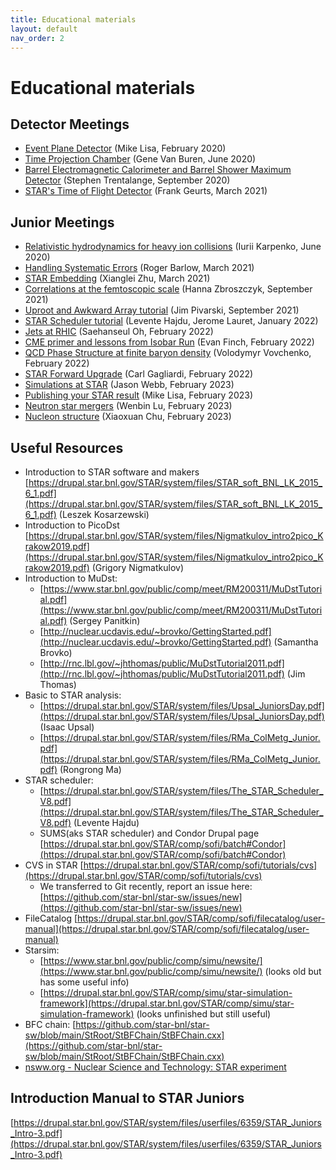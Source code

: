 ```yaml
---
title: Educational materials
layout: default
nav_order: 2
---
```



# Educational materials

## Detector Meetings

- [Event Plane Detector](https://drupal.star.bnl.gov/STAR/event/2020/02/20/star-juniors-detector-meeting-epd) (Mike Lisa, February 2020)
- [Time Projection Chamber](https://drupal.star.bnl.gov/STAR/event/2020/06/11/star-juniors-detector-meeting-tpc) (Gene Van Buren, June 2020)
- [Barrel Electromagnetic Calorimeter and Barrel Shower Maximum Detector](https://drupal.star.bnl.gov/STAR/meetings/star-collaboration-meeting-september-2020/juniors-day/star-barrel-calorimeter-and-shower-ma) (Stephen Trentalange, September 2020)
- [STAR's Time of Flight Detector](https://drupal.star.bnl.gov/STAR/meetings/star-collaboration-meeting-march-2021/juniors-day/stars-time-flight-detector) (Frank Geurts, March 2021)

## Junior Meetings

- [Relativistic hydrodynamics for heavy ion collisions](https://drupal.star.bnl.gov/STAR/event/2020/06/17/star-juniors-meeting-hydrodynamical-evolution) (Iurii Karpenko, June 2020)
- [Handling Systematic Errors](https://drupal.star.bnl.gov/STAR/meetings/star-collaboration-meeting-march-2021/juniors-day/handling-systematic-errors) (Roger Barlow, March 2021)
- [STAR Embedding](https://drupal.star.bnl.gov/STAR/meetings/star-collaboration-meeting-march-2021/juniors-day/star-embedding-tutorial) (Xianglei Zhu, March 2021)
- [Correlations at the femtoscopic scale](https://drupal.star.bnl.gov/STAR/meetings/star-collaboration-meeting-september-2021/juniors-day/correlations-femtoscopic-scale) (Hanna Zbroszczyk, September 2021)
- [Uproot and Awkward Array tutorial](https://drupal.star.bnl.gov/STAR/meetings/star-collaboration-meeting-september-2021/juniors-day/uproot-and-awkward-array-tutorial-par) (Jim Pivarski, September 2021)
- [STAR Scheduler tutorial](https://drupal.star.bnl.gov/STAR/event/2022/01/14/Scheduler-tutorial/Scheduler-Tutorial) (Levente Hajdu, Jerome Lauret, January 2022)
- [Jets at RHIC](https://drupal.star.bnl.gov/STAR/meetings/STAR-Collaboration-Meeting-February-2022/Junior-Day/TBD-1) (Saehanseul Oh, February 2022)
- [CME primer and lessons from Isobar Run](https://drupal.star.bnl.gov/STAR/meetings/STAR-Collaboration-Meeting-February-2022/Junior-Day/CME-primer-and-what-we-learned-isobar-r) (Evan Finch, February 2022)
- [QCD Phase Structure at finite baryon density](https://drupal.star.bnl.gov/STAR/meetings/STAR-Collaboration-Meeting-February-2022/Junior-Day/QCD-phase-structure-finite-baryon-densi) (Volodymyr Vovchenko, February 2022)
- [STAR Forward Upgrade](https://drupal.star.bnl.gov/STAR/meetings/STAR-Collaboration-Meeting-February-2022/Junior-Day/TBD-2) (Carl Gagliardi, February 2022)
- [Simulations at STAR](https://drupal.star.bnl.gov/STAR/meetings/STAR-Collaboration-Meeting-Spring-2023/Juniors-Day/Getting-started-simulations-STAR) (Jason Webb, February 2023)
- [Publishing your STAR result](https://drupal.star.bnl.gov/STAR/meetings/STAR-Collaboration-Meeting-Spring-2023/Juniors-Day/TBD-How-write-paper) (Mike Lisa, February 2023)
- [Neutron star mergers](https://drupal.star.bnl.gov/STAR/meetings/STAR-Collaboration-Meeting-Spring-2023/Juniors-Day/TBD-Neutron-star-mergers) (Wenbin Lu, February 2023)
- [Nucleon structure](https://drupal.star.bnl.gov/STAR/meetings/STAR-Collaboration-Meeting-Spring-2023/Juniors-Day/Studies-nucleon-structure-STAR) (Xiaoxuan Chu, February 2023)

## Useful Resources

- Introduction to STAR software and makers [https://drupal.star.bnl.gov/STAR/system/files/STAR_soft_BNL_LK_2015_6_1.pdf](https://drupal.star.bnl.gov/STAR/system/files/STAR_soft_BNL_LK_2015_6_1.pdf) (Leszek Kosarzewski)
- Introduction to PicoDst [https://drupal.star.bnl.gov/STAR/system/files/Nigmatkulov_intro2pico_Krakow2019.pdf](https://drupal.star.bnl.gov/STAR/system/files/Nigmatkulov_intro2pico_Krakow2019.pdf) (Grigory Nigmatkulov)
- Introduction to MuDst:
  - [https://www.star.bnl.gov/public/comp/meet/RM200311/MuDstTutorial.pdf](https://www.star.bnl.gov/public/comp/meet/RM200311/MuDstTutorial.pdf) (Sergey Panitkin)
  - [http://nuclear.ucdavis.edu/~brovko/GettingStarted.pdf](http://nuclear.ucdavis.edu/~brovko/GettingStarted.pdf) (Samantha Brovko)
  - [http://rnc.lbl.gov/~jhthomas/public/MuDstTutorial2011.pdf](http://rnc.lbl.gov/~jhthomas/public/MuDstTutorial2011.pdf) (Jim Thomas)
- Basic to STAR analysis:  
  - [https://drupal.star.bnl.gov/STAR/system/files/Upsal_JuniorsDay.pdf](https://drupal.star.bnl.gov/STAR/system/files/Upsal_JuniorsDay.pdf) (Isaac Upsal)
  - [https://drupal.star.bnl.gov/STAR/system/files/RMa_ColMetg_Junior.pdf](https://drupal.star.bnl.gov/STAR/system/files/RMa_ColMetg_Junior.pdf) (Rongrong Ma)
- STAR scheduler:  
  - [https://drupal.star.bnl.gov/STAR/system/files/The_STAR_Scheduler_V8.pdf](https://drupal.star.bnl.gov/STAR/system/files/The_STAR_Scheduler_V8.pdf) (Levente Hajdu)
  - SUMS(aks STAR scheduler) and Condor Drupal page [https://drupal.star.bnl.gov/STAR/comp/sofi/batch#Condor](https://drupal.star.bnl.gov/STAR/comp/sofi/batch#Condor)
- CVS in STAR [https://drupal.star.bnl.gov/STAR/comp/sofi/tutorials/cvs](https://drupal.star.bnl.gov/STAR/comp/sofi/tutorials/cvs)
  - We transferred to Git recently, report an issue here: [https://github.com/star-bnl/star-sw/issues/new](https://github.com/star-bnl/star-sw/issues/new)
- FileCatalog [https://drupal.star.bnl.gov/STAR/comp/sofi/filecatalog/user-manual](https://drupal.star.bnl.gov/STAR/comp/sofi/filecatalog/user-manual)
- Starsim:
  - [https://www.star.bnl.gov/public/comp/simu/newsite/](https://www.star.bnl.gov/public/comp/simu/newsite/) (looks old but has some useful info)
  - [https://drupal.star.bnl.gov/STAR/comp/simu/star-simulation-framework](https://drupal.star.bnl.gov/STAR/comp/simu/star-simulation-framework) (looks unfinished but still useful)
- BFC chain: [https://github.com/star-bnl/star-sw/blob/main/StRoot/StBFChain/StBFChain.cxx](https://github.com/star-bnl/star-sw/blob/main/StRoot/StBFChain/StBFChain.cxx)
- [nsww.org - Nuclear Science and Technology: STAR experiment](https://nsww.org/projects/bnl/star/index.php)

## Introduction Manual to STAR Juniors

[https://drupal.star.bnl.gov/STAR/system/files/userfiles/6359/STAR_Juniors_Intro-3.pdf](https://drupal.star.bnl.gov/STAR/system/files/userfiles/6359/STAR_Juniors_Intro-3.pdf)
